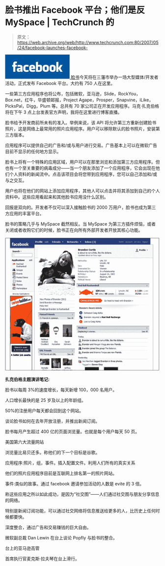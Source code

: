 # 脸书推出 Facebook 平台；他们是反 MySpace | TechCrunch 的

> 原文：<https://web.archive.org/web/http://www.techcrunch.com:80/2007/05/24/facebook-launches-facebook->

[![](img/f3d0b8755801c91b514008fd34b25417.png) ](https://web.archive.org/web/20230329064507/http://www.crunchbase.com/company/facebook) [脸书](https://web.archive.org/web/20230329064507/http://crunchbase.com/company/facebook)今天将在三藩市举办一场大型媒体/开发者活动，正式发布 Facebook 平台。大约有 750 人在这里。

一些第三方应用程序也将公布，包括微软，亚马逊，Slide，RockYou，Box.net，红牛，华盛顿邮报，Project Agape，Prosper，Snapvine，iLike，PicksPal，Digg，Plum 等。总共有 70 家公司正在开发应用程序。马克·扎克伯格将在下午 3 点上台发表官方声明，我将在这里进行博客直播。

脸书给予开发商前所未有的准入。举例来说，该 API 将允许第三方重新创建脸书照片，这是网络上最常用的照片应用程序。用户可以移除默认的脸书照片，安装第三方版本。

应用程序可以提供自己的广告和/或与用户进行交易。广告基本上可以在微软广告目前不显示的任何地方显示。

脸书上将有一个特殊的应用区域，用户可以在那里浏览和添加第三方应用程序。但也有一个至关重要的病毒成分——当一个朋友添加了一个应用程序，它会出现在他们个人资料的新闻流中。点击该项目会将您带到应用程序，您可以自己添加和/或与之交互。

用户也将在他们的网站上添加应用程序，其他人可以点击并将其添加到自己的个人资料中。这些应用看起来和其他脸书应用没什么区别。

回报是双向的。开发者不仅可以深入接触脸书的 2000 万用户，脸书也成为第三方应用的丰富平台。

脸书的策略几乎与 MySpace 截然相反。当 MySpace 为第三方插件烦恼，或者关闭或者收购它们的时候，脸书正在向所有外部开发者开放其核心功能。

![](img/09593c7f196240c15dbf37b23ed21b25.png)

**扎克伯格主题演讲笔记:**

脸书以每周 3%的速度增长，每天新增 100，000 名用户。

人口增长最快的是 25 岁及以上的年龄组。

50%的注册用户每天都会回到这个网站。

谈论脸书如何在去年开放注册，并推出新闻订阅。

脸书每月产生超过 400 亿的页面浏览量。也就是每个用户每天 50 页。

美国第六大流量网站

浏览量比易贝还多。称他们的下一个目标是谷歌。

应用程序:照片，组，事件。插入配置文件。利用人们所有的真实关系

他们的照片应用程序目前是互联网上排名第一的照片网站。

事件:类似的故事。通过 facebook 邀请参加活动的人数是 evite 的 3 倍。

称这些应用之所以如此成功，是因为“社交图”——人们通过社交图与朋友分享信息的网络。

特别是新闻订阅功能，可以通过社交网络将信息推送给更多的人，比历史上任何时候都要快。

深度整合，通过广告和交易赚钱的巨大自由。

微软副总裁 Dan Lewin 在台上谈论 Popfly 与脸书的整合。

台上的亚马逊高管

首席执行官麦克斯·拉夫琴在台上滑行。